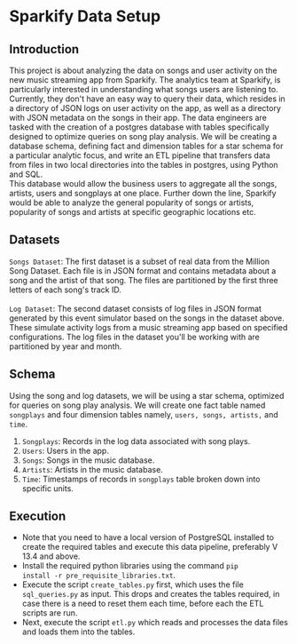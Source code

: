 
# Sparkify Data Setup


## Introduction

<p>This project is about analyzing the data on songs and user activity on the new music streaming app from Sparkify. The analytics team at Sparkify, is particularly interested in understanding what songs users are listening to. Currently, they don't have an easy way to query their data, which resides in a directory of JSON logs on user activity on the app, as well as a directory with JSON metadata on the songs in their app. The data engineers are tasked with the creation of a postgres database with tables specifically designed to optimize queries on song play analysis. We will be creating a database schema, defining fact and dimension tables for a star schema for a particular analytic focus, and write an ETL pipeline that transfers data from files in two local directories into the tables in postgres, using Python and SQL.<br>This database would allow the business users to aggregate all the songs, artists, users and songplays at one place. Further down the line, Sparkify would be able to analyze the general popularity of songs or artists, popularity of songs and artists at specific geographic locations etc.</p>

    
## Datasets

<p><code>Songs Dataset</code>: The first dataset is a subset of real data from the Million Song Dataset. Each file is in JSON format and contains metadata about a song and the artist of that song. The files are partitioned by the first three letters of each song's track ID.<br><br><code>Log Dataset</code>: The second dataset consists of log files in JSON format generated by this event simulator based on the songs in the dataset above. These simulate activity logs from a music streaming app based on specified configurations. The log files in the dataset you'll be working with are partitioned by year and month.</p>


## Schema

<p>Using the song and log datasets, we will be using a star schema, optimized for queries on song play analysis. We will create one fact table named <code>songplays</code> and four dimension tables namely, <code>users, songs, artists,</code> and <code>time</code>.

<ol>
    <li><code>Songplays</code>: Records in the log data associated with song plays.</li>
    <li><code>Users</code>: Users in the app.</li>
    <li><code>Songs</code>: Songs in the music database.</li>
    <li><code>Artists</code>: Artists in the music database.</li>
    <li><code>Time</code>: Timestamps of records in <code>songplays</code> table broken down into specific units.</li>
</ol>
</p>


## Execution

 - Note that you need to have a local version of PostgreSQL installed to create the required tables and execute this data pipeline, preferably V 13.4 and above.
 - Install the required python libraries using the command <code>pip install -r pre_requisite_libraries.txt</code>.
 - Execute the script <code>create_tables.py</code> first, which uses the file <code>sql_queries.py</code> as input. This drops and creates the tables required, in case there is a need to reset them each time, before each the ETL scripts are run.
 - Next, execute the script <code>etl.py</code> which reads and processes the data files and loads them into the tables.